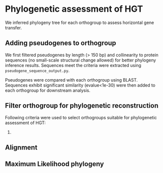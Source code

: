 Phylogenetic assessment of HGT
=================================
We inferred phylogeny tree for each orthogroup to assess horizontal gene transfer.

Adding pseudogenes to orthogroup
--------------------
We first filtered pseudogenes by length (> 150 bp) and collinearity to protein sequences (no small-scale structural change allowed) for better phylogeny inference results. Sequences meet the criteria were extracted using `pseudogene_sequence_output.py`.

Pseudogenes were compared with each orthogroup using BLAST. Sequences exhibit significant similarity (evalue<1e-30) were then added to each orthogroup for downstream analysis.


Filter orthogroup for phylogenetic reconstruction
--------------------
Following criteria were used to select orthogroups suitable for phylogenetic assessment of HGT:

1. 

Alignment
--------------------

Maximum Likelihood phylogeny
--------------------
